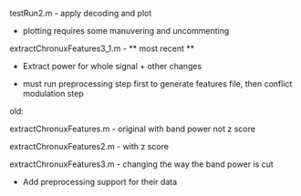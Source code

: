 testRun2.m - apply decoding and plot
- plotting requires some manuvering and uncommenting 

extractChronuxFeatures3_1.m - ** most recent **
- Extract power for whole signal + other changes

- must run preprocessing step first to generate features file, then conflict modulation step

old:

extractChronuxFeatures.m - original with band power not z score

extractChronuxFeatures2.m - with z score

extractChronuxFeatures3.m - changing the way the band power is cut
- Add preprocessing support for their data
